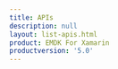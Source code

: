 ```yaml
---
title: APIs
description: null
layout: list-apis.html
product: EMDK For Xamarin
productversion: '5.0'
---
```


















